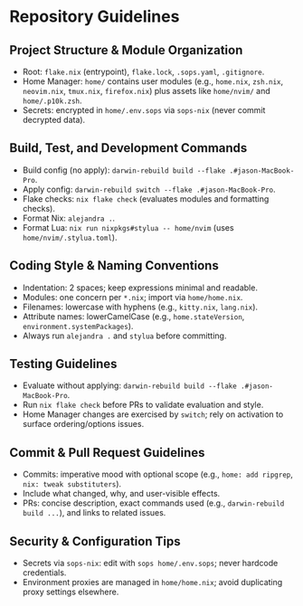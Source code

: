 # Repository Guidelines

## Project Structure & Module Organization
- Root: `flake.nix` (entrypoint), `flake.lock`, `.sops.yaml`, `.gitignore`.
- Home Manager: `home/` contains user modules (e.g., `home.nix`, `zsh.nix`, `neovim.nix`, `tmux.nix`, `firefox.nix`) plus assets like `home/nvim/` and `home/.p10k.zsh`.
- Secrets: encrypted in `home/.env.sops` via `sops-nix` (never commit decrypted data).

## Build, Test, and Development Commands
- Build config (no apply): `darwin-rebuild build --flake .#jason-MacBook-Pro`.
- Apply config: `darwin-rebuild switch --flake .#jason-MacBook-Pro`.
- Flake checks: `nix flake check` (evaluates modules and formatting checks).
- Format Nix: `alejandra .`.
- Format Lua: `nix run nixpkgs#stylua -- home/nvim` (uses `home/nvim/.stylua.toml`).

## Coding Style & Naming Conventions
- Indentation: 2 spaces; keep expressions minimal and readable.
- Modules: one concern per `*.nix`; import via `home/home.nix`.
- Filenames: lowercase with hyphens (e.g., `kitty.nix`, `lang.nix`).
- Attribute names: lowerCamelCase (e.g., `home.stateVersion`, `environment.systemPackages`).
- Always run `alejandra .` and `stylua` before committing.

## Testing Guidelines
- Evaluate without applying: `darwin-rebuild build --flake .#jason-MacBook-Pro`.
- Run `nix flake check` before PRs to validate evaluation and style.
- Home Manager changes are exercised by `switch`; rely on activation to surface ordering/options issues.

## Commit & Pull Request Guidelines
- Commits: imperative mood with optional scope (e.g., `home: add ripgrep`, `nix: tweak substituters`).
- Include what changed, why, and user-visible effects.
- PRs: concise description, exact commands used (e.g., `darwin-rebuild build ...`), and links to related issues.

## Security & Configuration Tips
- Secrets via `sops-nix`: edit with `sops home/.env.sops`; never hardcode credentials.
- Environment proxies are managed in `home/home.nix`; avoid duplicating proxy settings elsewhere.

